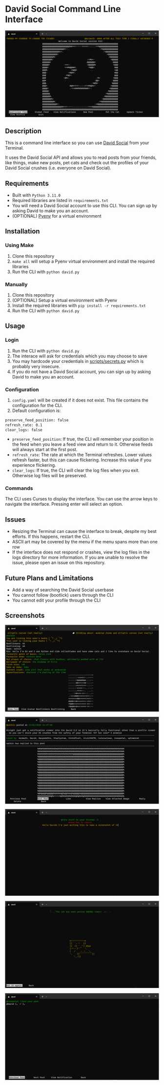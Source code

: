 # David Social Command Line Interface

![David Social CLI homepage](https://github.com/Eatkin/david-social-cli/blob/master/screens/david_home.png?raw=true)

## Description
This is a command line interface so you can use [David Social](https://www.davidsocial.com) from your Terminal.

It uses the David Social API and allows you to read posts from your friends, like things, make new posts, pet cats and check out the profiles of your David Social crushes (i.e. everyone on David Social).

## Requirements
* Built with `Python 3.11.0`
* Required libraries are listed in `requirements.txt`
* You will need a David Social account to use this CLI. You can sign up by asking David to make you an account.
* (OPTIONAL) [Pyenv](https://github.com/pyenv/pyenv) for a virtual environment

## Installation
### Using Make
1. Clone this repository
2. `make all` will setup a Pyenv virtual environment and install the required libraries
3. Run the CLI with `python david.py`

### Manually
1. Clone this repository
2. (OPTIONAL) Setup a virtual environment with Pyenv
3. Install the required libraries with `pip install -r requirements.txt`
4. Run the CLI with `python david.py`

## Usage
### Login
1. Run the CLI with `python david.py`
2. The interace will ask for credentials which you may choose to save
3. You may hardcode your credentials in [scripts/secrets.py](https://github.com/Eatkin/david-social-cli/blob/master/scripts/secrets.py) which is probably very insecure.
4. If you do not have a David Social account, you can sign up by asking David to make you an account.

### Configuration
1. `config.yaml` will be created if it does not exist. This file contains the configuration for the CLI.
2. Default configuration is:
```
preserve_feed_position: false
refresh_rate: 0.1
clear_logs: false
```
* `preserve_feed_position`: If true, the CLI will remember your position in the feed when you leave a feed view and return to it. Otherwise feeds will always start at the first post.
* `refresh_rate`: The rate at which the Terminal refreshes. Lower values refresh faster, but this can cause flickering. Increase this value if you experience flickering.
* `clear_logs`: If true, the CLI will clear the log files when you exit. Otherwise log files will be preserved.

### Commands
The CLI uses Curses to display the interface. You can use the arrow keys to navigate the interface. Pressing enter will select an option.

## Issues
* Resizing the Terminal can cause the interface to break, despite my best efforts. If this happens, restart the CLI.
* ASCII art may be covered by the menu if the menu spans more than one row
* If the interface does not respond or crashes, view the log files in the logs directory for more information. If you are unable to resolve the issue, please open an issue on this repository.

## Future Plans and Limitations
* Add a way of searching the David Social userbase
* You cannot follow (bootlick) users through the CLI
* You cannot edit your profile through the CLI

## Screenshots

![View Profile](https://github.com/Eatkin/david-social-cli/blob/master/screens/profile.png?raw=true)

![Feed viewer](https://github.com/Eatkin/david-social-cli/blob/master/screens/feed.png?raw=true)

![Write posts to your friends](https://github.com/Eatkin/david-social-cli/blob/master/screens/newpost.png?raw=true)

![Pet the David Social cat](https://github.com/Eatkin/david-social-cli/blob/master/screens/catpetting.png?raw=true)

![Check your notifications](https://github.com/Eatkin/david-social-cli/blob/master/screens/notifications.png?raw=true)
